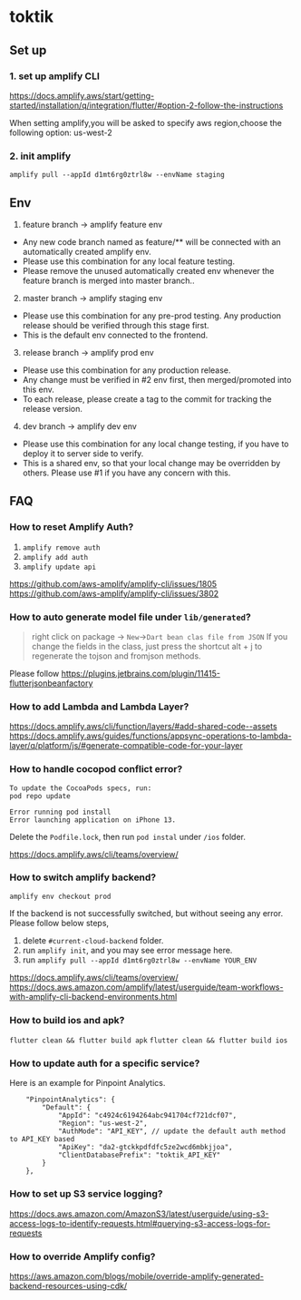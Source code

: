 # toktik

## Set up
### 1. set up amplify CLI
https://docs.amplify.aws/start/getting-started/installation/q/integration/flutter/#option-2-follow-the-instructions

When setting amplify,you will be asked to specify aws region,choose the following option:
us-west-2

### 2. init amplify
`amplify pull --appId d1mt6rg0ztrl8w --envName staging`


## Env
1. feature branch -> amplify feature env
  - Any new code branch named as feature/** will be connected with an automatically created amplify env.
  - Please use this combination for any local feature testing.
  - Please remove the unused automatically created env whenever the feature branch is merged into master branch..
2. master branch -> amplify staging env
  - Please use this combination for any pre-prod testing. Any production release should be verified through this stage first. 
  - This is the default env connected to the frontend.
3. release branch -> amplify prod env
  - Please use this combination for any production release.
  - Any change must be verified in #2 env first, then merged/promoted into this env.
  - To each release, please create a tag to the commit for tracking the release version.
4. dev branch -> amplify dev env
  - Please use this combination for any local change testing, if you have to deploy it to server side to verify.
  - This is a shared env, so that your local change may be overridden by others. Please use #1 if you have any concern with this.

## FAQ

### How to reset Amplify Auth?
1. `amplify remove auth`
2. `amplify add auth`
3. `amplify update api`

https://github.com/aws-amplify/amplify-cli/issues/1805
https://github.com/aws-amplify/amplify-cli/issues/3802 

### How to auto generate model file under `lib/generated`?

> right click on package -> `New`->`Dart bean clas file from JSON`
> If you change the fields in the class, just press the shortcut alt + j to regenerate the tojson and fromjson methods. 

Please follow https://plugins.jetbrains.com/plugin/11415-flutterjsonbeanfactory


### How to add Lambda and Lambda Layer?
https://docs.amplify.aws/cli/function/layers/#add-shared-code--assets
https://docs.amplify.aws/guides/functions/appsync-operations-to-lambda-layer/q/platform/js/#generate-compatible-code-for-your-layer

### How to handle cocopod conflict error?
```Error: CocoaPods's specs repository is too out-of-date to satisfy dependencies.
To update the CocoaPods specs, run:
pod repo update

Error running pod install
Error launching application on iPhone 13.
```
Delete the `Podfile.lock`, then run `pod instal` under `/ios` folder.

https://docs.amplify.aws/cli/teams/overview/

### How to switch amplify backend?

`amplify env checkout prod`

If the backend is not successfully switched, but without seeing any error. Please follow below steps,

1. delete `#current-cloud-backend` folder.
2. run `amplify init`, and you may see error message here.
3. run `amplify pull --appId d1mt6rg0ztrl8w --envName YOUR_ENV`

https://docs.amplify.aws/cli/teams/overview/
https://docs.aws.amazon.com/amplify/latest/userguide/team-workflows-with-amplify-cli-backend-environments.html

### How to build ios and apk?
`flutter clean && flutter build apk`
`flutter clean && flutter build ios`


### How to update auth for a specific service?
Here is an example for Pinpoint Analytics.
```
    "PinpointAnalytics": {
        "Default": {
            "AppId": "c4924c6194264abc941704cf721dcf07",
            "Region": "us-west-2",
            "AuthMode": "API_KEY", // update the default auth method to API_KEY based
            "ApiKey": "da2-gtckkpdfdfc5ze2wcd6mbkjjoa",
            "ClientDatabasePrefix": "toktik_API_KEY"
        }
    },
```

### How to set up S3 service logging?
https://docs.aws.amazon.com/AmazonS3/latest/userguide/using-s3-access-logs-to-identify-requests.html#querying-s3-access-logs-for-requests

### How to override Amplify config?
https://aws.amazon.com/blogs/mobile/override-amplify-generated-backend-resources-using-cdk/